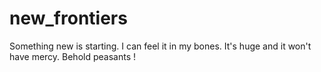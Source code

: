 # new_frontiers
Something new is starting. I can feel it in my bones. It's huge and it won't have mercy. Behold peasants !
